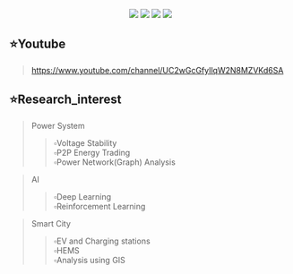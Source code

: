<p align="center">
<img src="https://img.shields.io/badge/Python-3776AB?style=flat&logo=Python&logoColor=white"/>
<img src="https://img.shields.io/badge/Pytorch-EE4C2C?style=flat&logo=Pytorch&logoColor=white"/>
<img src="https://img.shields.io/badge/Matlab-blue?style=flat=Pytorch&logoColor=white"/>
<img src="https://img.shields.io/badge/Simulink-orange?style=flat=Pytorch&logoColor=white"/>
</p>


## ⭐Youtube
> https://www.youtube.com/channel/UC2wGcGfyIlqW2N8MZVKd6SA


## ⭐Research_interest
> Power System
>> ▫️Voltage Stability<br/>
>> ▫️P2P Energy Trading<br/>
>> ▫️Power Network(Graph) Analysis

> AI
>> ▫️Deep Learning<br/>
>> ▫️Reinforcement Learning

> Smart City
>> ▫️EV and Charging stations<br/>
>> ▫️HEMS<br/>
>> ▫️Analysis using GIS


<!--
**powerflow77/powerflow77** is a ✨ _special_ ✨ repository because its `README.md` (this file) appears on your GitHub profile.

마크다운
https://powerflow77.github.io/

Here are some ideas to get you started:

- 🔭 I’m currently working on ...
- 🌱 I’m currently learning ...
- 👯 I’m looking to collaborate on ...
- 🤔 I’m looking for help with ...
- 💬 Ask me about ...
- 📫 How to reach me: ...
- 😄 Pronouns: ...
- ⚡ Fun fact: ...
-->
